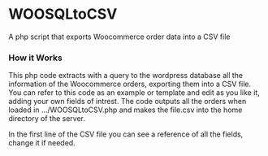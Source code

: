 # WOOSQLtoCSV
A php script that exports Woocommerce order data into a CSV file

### How it Works
This php code extracts with a query to the wordpress database all the information of the Woocommerce orders, exporting them into a CSV file.
You can refer to this code as an example or template and edit as you like it, adding your own fields of intrest.
The code outputs all the orders when loaded in .../WOOSQLtoCSV.php and makes the file.csv into the home directory of the server.

In the first line of the CSV file you can see a reference of all the fields, change it if needed.
